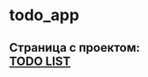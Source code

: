 # todo_app

<h2> Страница с проектом: <br> <a href="https://filinator.github.io/todo_app/">TODO LIST</a</h2>
